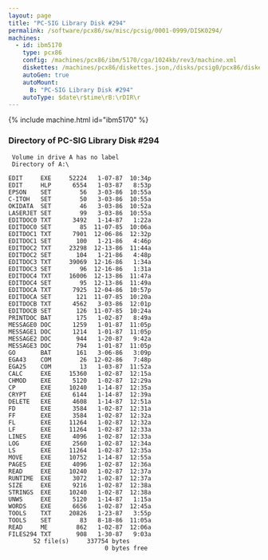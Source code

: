 ```yaml
---
layout: page
title: "PC-SIG Library Disk #294"
permalink: /software/pcx86/sw/misc/pcsig/0001-0999/DISK0294/
machines:
  - id: ibm5170
    type: pcx86
    config: /machines/pcx86/ibm/5170/cga/1024kb/rev3/machine.xml
    diskettes: /machines/pcx86/diskettes.json,/disks/pcsig0/pcx86/diskettes.json
    autoGen: true
    autoMount:
      B: "PC-SIG Library Disk #294"
    autoType: $date\r$time\rB:\rDIR\r
---
```


{% include machine.html id="ibm5170" %}

### Directory of PC-SIG Library Disk #294

     Volume in drive A has no label
     Directory of A:\

    EDIT     EXE     52224   1-07-87  10:34p
    EDIT     HLP      6554   1-03-87   8:53p
    EPSON    SET        56   3-03-86  10:55a
    C-ITOH   SET        50   3-03-86  10:55a
    OKIDATA  SET        46   3-03-86  10:52a
    LASERJET SET        99   3-03-86  10:55a
    EDITDOC0 TXT      3492   1-14-87   1:22a
    EDITDOC0 SET        85  11-07-85  10:06a
    EDITDOC1 TXT      7901  12-06-86  12:32p
    EDITDOC1 SET       100   1-21-86   4:46p
    EDITDOC2 TXT     23298  12-13-86  11:44a
    EDITDOC2 SET       104   1-21-86   4:48p
    EDITDOC3 TXT     39069  12-16-86   1:34a
    EDITDOC3 SET        96  12-16-86   1:31a
    EDITDOC4 TXT     16006  12-13-86  11:47a
    EDITDOC4 SET        95  12-13-86  11:49a
    EDITDOCA TXT      7925  12-04-86  10:57p
    EDITDOCA SET       121  11-07-85  10:20a
    EDITDOCB TXT      4562   3-03-86  12:01p
    EDITDOCB SET       126  11-07-85  10:24a
    PRINTDOC BAT       175   1-02-87   8:49a
    MESSAGE0 DOC      1259   1-01-87  11:05p
    MESSAGE1 DOC      1214   1-01-87  11:05p
    MESSAGE2 DOC       944   1-20-87   9:42a
    MESSAGE3 DOC       794   1-01-87  11:05p
    GO       BAT       161   3-06-86   3:09p
    EGA43    COM        26  12-02-86   7:48p
    EGA25    COM        13   1-03-87  11:52a
    CALC     EXE     15360   1-02-87  12:15a
    CHMOD    EXE      5120   1-02-87  12:29a
    CP       EXE     10240   1-14-87  12:35a
    CRYPT    EXE      6144   1-14-87  12:39a
    DELETE   EXE      4608   1-14-87  12:51a
    FD       EXE      3584   1-02-87  12:31a
    FF       EXE      3584   1-02-87  12:32a
    FL       EXE     11264   1-02-87  12:32a
    LF       EXE     11264   1-02-87  12:33a
    LINES    EXE      4096   1-02-87  12:33a
    LOG      EXE      2560   1-02-87  12:34a
    LS       EXE     11264   1-02-87  12:35a
    MOVE     EXE     10752   1-14-87  12:55a
    PAGES    EXE      4096   1-02-87  12:36a
    READ     EXE     10240   1-02-87  12:37a
    RUNTIME  EXE      3072   1-02-87  12:37a
    SIZE     EXE      9216   1-02-87  12:38a
    STRINGS  EXE     10240   1-02-87  12:38a
    UNWS     EXE      5120   1-14-87   1:15a
    WORDS    EXE      6656   1-02-87  12:45a
    TOOLS    TXT     20826   1-23-87   3:55p
    TOOLS    SET        83   8-18-86  11:05a
    READ     ME        862   1-02-87  12:06a
    FILES294 TXT       908   1-30-87   9:03a
           52 file(s)     337754 bytes
                               0 bytes free
